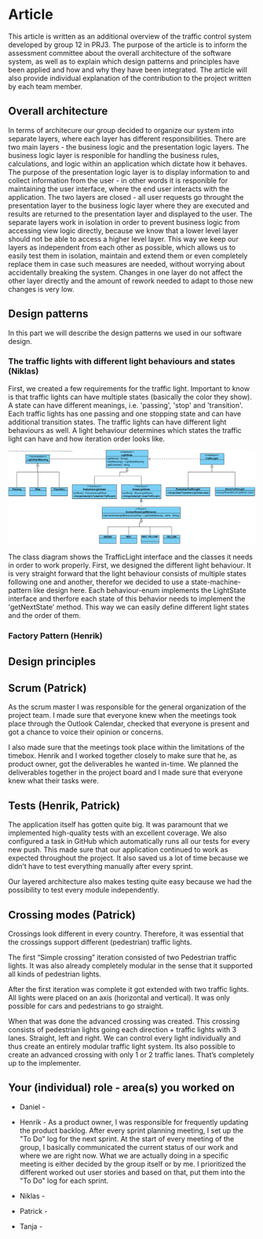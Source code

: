# Article

This article is written as an additional overview of the traffic control system developed by group 12 in PRJ3. 
The purpose of the article is to inform the assessment committee about the overall architecture of the software system, 
as well as to explain which design patterns and principles have been applied and how and why they have been integrated. 
The article will also provide individual explanation of the contribution to the project written by each team member.

## Overall architecture
In terms of architecure our group decided to organize our system into separate layers, where each layer has different responsibilities. There are two main layers - the business logic and the presentation logic layers. The business logic layer is responible for handling the business rules, calculations, and logic within an application which dictate how it behaves. The purpose of the presentation logic layer is to display information to and collect information from the user - in other words it is responible for maintaining the user interface, where the end user interacts with the application. The two layers are closed - all user requests go throught the presentation layer to the business logic layer where they are executed and results are returned to the presentation layer and displayed to the user. The separate layers work in isolation in order to prevent business logic from accessing view logic directly, because we know that a lower level layer should not be able to access a higher level layer. This way we keep our layers as independent from each other as possible, which allows us to easily test them in isolation, maintain and extend them or even completely replace them in case such measures are needed, without worrying about accidentally breaking the system. Changes in one layer do not affect the other layer directly and the amount of rework needed to adapt to those new changes is very low.


## Design patterns
In this part we will describe the design patterns we used in our software design.

### The traffic lights with different light behaviours and states (Niklas)
First, we created a few requirements for the traffic light. Important to know is that traffic lights can have multiple states (basically the color they show). A state can have different meanings, i.e. 'passing', 'stop' and 'transition'. Each traffic lights has one passing and one stopping state and can have additional transition states. The traffic lights can have different light behaviours as well. A light behaviour determines which states the traffic light can have and how iteration order looks like.

![Traffic light class diagram](../design/poster_class_diagram.png?raw=true "Class diagram for the traffic light and its corresponding classes")

The class diagram shows the TrafficLight interface and the classes it needs in order to work properly. First, we designed the different light behaviour. It is very straight forward that the light behaviour consists of multiple states following one and another, therefor we decided to use a state-machine-pattern like design here. Each behaviour-enum implements the LightState interface and therfore each state of this behavior needs to implement the 'getNextState' method. This way we can easily define different light states and the order of them. 


### Factory Pattern (Henrik)


## Design principles

## Scrum (Patrick)
As the scrum master I was responsible for the general organization of the project team. I made sure that everyone knew when the meetings took place through the Outlook Calendar, checked that everyone is present and got a chance to voice their opinion or concerns. 

I also made sure that the meetings took place within the limitations of the timebox. Henrik and I worked together closely to make sure that he, as product owner, got the deliverables he wanted in-time. We planned the deliverables together in the project board and I made sure that everyone knew what their tasks were. 

## Tests (Henrik, Patrick)

The application itself has gotten quite big. It was paramount that we implemented high-quality tests with an excellent coverage. We also configured a task in GitHub which automatically runs all our tests for every new push. This made sure that our application continued to work as expected throughout the project. It also saved us a lot of time because we didn’t have to test everything manually after every sprint.

Our layered architecture also makes testing quite easy because we had the possibility to test every module independently.

## Crossing modes (Patrick)
Crossings look different in every country. Therefore, it was essential that the crossings support different (pedestrian) traffic lights. 

The first “Simple crossing” iteration consisted of two Pedestrian traffic lights. It was also already completely modular in the sense that it supported all kinds of pedestrian lights.

After the first iteration was complete it got extended with two traffic lights. All lights were placed on an axis (horizontal and vertical). It was only possible for cars and pedestrians to go straight.

When that was done the advanced crossing was created. This crossing consists of pedestrian lights going each direction + traffic lights with 3 lanes. Straight, left and right. We can control every light individually and thus create an entirely modular traffic light system. Its also possible to create an advanced crossing with only 1 or 2 traffic lanes. That’s completely up to the implementer. 

## Your (individual) role - area(s) you worked on

* Daniel - 
* Henrik - 
As a product owner, I was responsible for frequently updating the product backlog. After every sprint planning meeting, I set up the "To Do" log for the next sprint. At the start of every meeting of the group, I basically communicated the current status of our work and where we are right now. What we are actually doing in a specific meeting is either decided by the group itself or by me. I prioritized the different worked out user stories and based on that, put them into the "To Do" log for each sprint. 

* Niklas - 
* Patrick -
* Tanja -  
